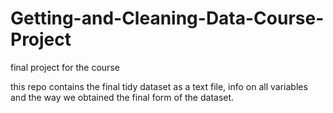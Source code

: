 # Getting-and-Cleaning-Data-Course-Project
final project for the course

this repo contains the final tidy dataset as a text file, info on all variables and the way we obtained the final form of the dataset.
